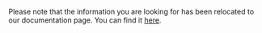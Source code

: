 Please note that the information you are looking for has been relocated to our documentation page. You can find it [here](https://netapp.github.io/harvest/latest/install/containers/).